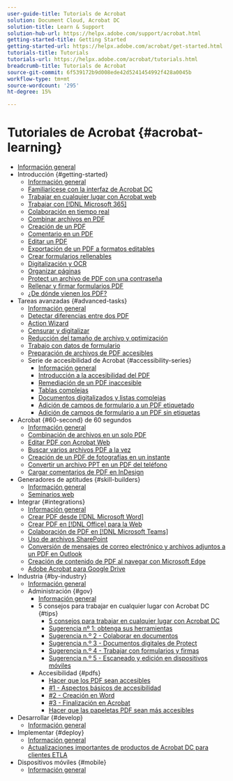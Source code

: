 ```yaml
---
user-guide-title: Tutorials de Acrobat
solution: Document Cloud, Acrobat DC
solution-title: Learn & Support
solution-hub-url: https://helpx.adobe.com/support/acrobat.html
getting-started-title: Getting Started
getting-started-url: https://helpx.adobe.com/acrobat/get-started.html
tutorials-title: Tutorials
tutorials-url: https://helpx.adobe.com/acrobat/tutorials.html
breadcrumb-title: Tutorials de Acrobat
source-git-commit: 6f539172b9d008ede42d5241454992f428a0045b
workflow-type: tm+mt
source-wordcount: '295'
ht-degree: 15%

---
```



# Tutoriales de Acrobat {#acrobat-learning}

+ [Información general](overview.md)
+ Introducción {#getting-started}
   + [Información general](getting-started/getting-started-overview.md)
   + [Familiarícese con la interfaz de Acrobat DC](getting-started/get-to-know-the-acrobat-dc-interface.md)
   + [Trabajar en cualquier lugar con Acrobat web](getting-started/acrobatweb.md)
   + [Trabajar con [!DNL Microsoft 365]](https://experienceleague.adobe.com/docs/document-cloud-learn/acrobat-learning/integrations/integrate-overview.html#microsoft)
   + [Colaboración en tiempo real](getting-started/collaborate.md)
   + [Combinar archivos en PDF](getting-started/combine-to-pdf.md)
   + [Creación de un PDF](getting-started/create-pdf.md)
   + [Comentario en un PDF](getting-started/comment-on-pdf-files.md)
   + [Editar un PDF](getting-started/edit-pdf.md)
   + [Exportación de un PDF a formatos editables](getting-started/export-pdf.md)
   + [Crear formularios rellenables](getting-started/create-fillable-forms.md)
   + [Digitalización y OCR](getting-started/scan-and-ocr.md)
   + [Organizar páginas](getting-started/organize.md)
   + [Protect un archivo de PDF con una contraseña](getting-started/password-protect.md)
   + [Rellenar y firmar formularios PDF](getting-started/fill-and-sign.md)
   + [¿De dónde vienen los PDF?](getting-started/where-do-pdfs-come-from.md)
+ Tareas avanzadas {#advanced-tasks}
   + [Información general](advanced-tasks/advanced-tasks-overview.md)
   + [Detectar diferencias entre dos PDF](advanced-tasks/compare.md)
   + [Action Wizard](advanced-tasks/action.md)
   + [Censurar y digitalizar](advanced-tasks/redact.md)
   + [Reducción del tamaño de archivo y optimización](advanced-tasks/reduce.md)
   + [Trabajo con datos de formulario](advanced-tasks/formdata.md)
   + [Preparación de archivos de PDF accesibles](advanced-tasks/accessibility.md)
   + Serie de accesibilidad de Acrobat {#accessibility-series}
      + [Información general](advanced-tasks/accessibility-series.md)
      + [Introducción a la accesibilidad del PDF](advanced-tasks/accessibilitysession1.md)
      + [Remediación de un PDF inaccesible](advanced-tasks/accessibilitysession2.md)
      + [Tablas complejas](advanced-tasks/accessibilitysession3.md)
      + [Documentos digitalizados y listas complejas](advanced-tasks/accessibilitysession4.md)
      + [Adición de campos de formulario a un PDF etiquetado](advanced-tasks/accessibilitysession5.md)
      + [Adición de campos de formulario a un PDF sin etiquetas](advanced-tasks/accessibilitysession6.md)
+ Acrobat {#60-second} de 60 segundos
   + [Información general](60-second/60-second-overview.md)
   + [Combinación de archivos en un solo PDF](60-second/combine-to-one-pdf.md)
   + [Editar PDF con Acrobat Web](60-second/edit.md)
   + [Buscar varios archivos PDF a la vez](60-second/search.md)
   + [Creación de un PDF de fotografías en un instante](60-second/photo.md)
   + [Convertir un archivo PPT en un PDF del teléfono](60-second/phone.md)
   + [Cargar comentarios de PDF en InDesign](60-second/indesign.md)
+ Generadores de aptitudes {#skill-builders}
   + [Información general](skill-builder/skill-builder-overview.md)
   + [Seminarios web](skill-builder/skill-builder-webinars.md)
+ Integrar {#integrations}
   + [Información general](integrate/integrate-overview.md)
   + [Crear PDF desde [!DNL Microsoft Word]](integrate/createfromword.md)
   + [Crear PDF en [!DNL Office] para la Web](integrate/createofficeweb.md)
   + [Colaboración de PDF en [!DNL Microsoft Teams]](integrate/acrobatandteams.md)
   + [Uso de archivos SharePoint](integrate/acrobatandsp.md)
   + [Conversión de mensajes de correo electrónico y archivos adjuntos a un PDF en Outlook](integrate/outlook.md)
   + [Creación de contenido de PDF al navegar con Microsoft Edge](integrate/edge.md)
   + [Adobe Acrobat para Google Drive](integrate/acrobatandgoogle.md)
+ Industria {#by-industry}
   + [Información general](industry/industry-overview.md)
   + Administración {#gov}
      + [Información general](industry/gov/gov-overview.md)
      + 5 consejos para trabajar en cualquier lugar con Acrobat DC {#tips}
         + [5 consejos para trabajar en cualquier lugar con Acrobat DC](industry/gov/5-tips-for-working-anywhere-with-acrobat-dc-for-government.md)
         + [Sugerencia nº 1: obtenga sus herramientas](industry/gov/get-your-tools.md)
         + [Sugerencia n.º 2 - Colaborar en documentos](industry/gov/collaborate-on-documents.md)
         + [Sugerencia n.º 3 - Documentos digitales de Protect](industry/gov/protect-digital-documents.md)
         + [Sugerencia n.º 4 - Trabajar con formularios y firmas](industry/gov/work-with-forms-and-signatures.md)
         + [Sugerencia n.º 5 - Escaneado y edición en dispositivos móviles](industry/gov/scan-and-edit-on-mobile.md)
      + Accesibilidad {#pdfs}
         + [Hacer que los PDF sean accesibles](industry/gov/making-pdfs-accessible.md)
         + [#1 - Aspectos básicos de accesibilidad](industry/gov/understanding-accessibility.md)
         + [#2 - Creación en Word](industry/gov/authoring-in-word.md)
         + [#3 - Finalización en Acrobat](industry/gov/finishing-in-acrobat.md)
         + [Hacer que las papeletas PDF sean más accesibles](industry/gov/making-pdf-ballots-accessible.md)
+ Desarrollar {#develop}
   + [Información general](develop/develop-overview.md)
+ Implementar {#deploy}
   + [Información general](deploy/deploy-overview.md)
   + [Actualizaciones importantes de productos de Acrobat DC para clientes ETLA](deploy/signentitlementchanges.md)
+ Dispositivos móviles {#mobile}
   + [Información general](mobile/mobile-overview.md)